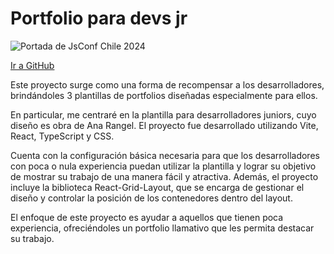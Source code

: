 
# Portfolio para devs jr

![Portada de JsConf Chile 2024](/assets/imgs/portfolios-devs-jr/banner.avif)

[Ir a GitHub](https://github.com/UXCorpRangel/uxcorprangel.github.io)

Este proyecto surge como una forma de recompensar a los desarrolladores, brindándoles 3 plantillas de portfolios diseñadas especialmente para ellos.

En particular, me centraré en la plantilla para desarrolladores juniors, cuyo diseño es obra de Ana Rangel. El proyecto fue desarrollado utilizando Vite, React, TypeScript y CSS.

Cuenta con la configuración básica necesaria para que los desarrolladores con poca o nula experiencia puedan utilizar la plantilla y lograr su objetivo de mostrar su trabajo de una manera fácil y atractiva. Además, el proyecto incluye la biblioteca React-Grid-Layout, que se encarga de gestionar el diseño y controlar la posición de los contenedores dentro del layout.

El enfoque de este proyecto es ayudar a aquellos que tienen poca experiencia, ofreciéndoles un portfolio llamativo que les permita destacar su trabajo.
